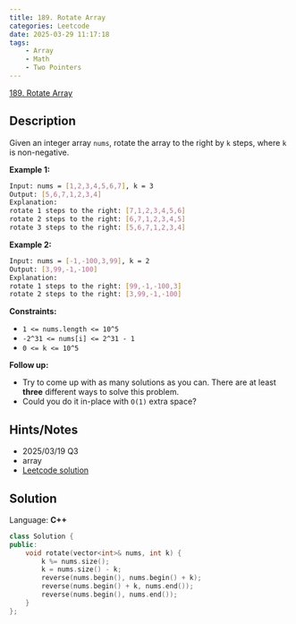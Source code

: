 ```yaml
---
title: 189. Rotate Array
categories: Leetcode
date: 2025-03-29 11:17:18
tags:
    - Array
    - Math
    - Two Pointers
---
```


[189. Rotate Array](https://leetcode.com/problems/rotate-array/description/?envType=company&envId=apple&favoriteSlug=apple-six-months)

## Description

Given an integer array `nums`, rotate the array to the right by `k` steps, where `k` is non-negative.

**Example 1:**

```bash
Input: nums = [1,2,3,4,5,6,7], k = 3
Output: [5,6,7,1,2,3,4]
Explanation:
rotate 1 steps to the right: [7,1,2,3,4,5,6]
rotate 2 steps to the right: [6,7,1,2,3,4,5]
rotate 3 steps to the right: [5,6,7,1,2,3,4]
```

**Example 2:**

```bash
Input: nums = [-1,-100,3,99], k = 2
Output: [3,99,-1,-100]
Explanation:
rotate 1 steps to the right: [99,-1,-100,3]
rotate 2 steps to the right: [3,99,-1,-100]
```

**Constraints:**

- `1 <= nums.length <= 10^5`
- `-2^31 <= nums[i] <= 2^31 - 1`
- `0 <= k <= 10^5`

**Follow up:**

- Try to come up with as many solutions as you can. There are at least **three**  different ways to solve this problem.
- Could you do it in-place with `O(1)` extra space?

## Hints/Notes

- 2025/03/19 Q3
- array
- [Leetcode solution](https://leetcode.com/problems/rotate-array/editorial/)

## Solution

Language: **C++**

```C++
class Solution {
public:
    void rotate(vector<int>& nums, int k) {
        k %= nums.size();
        k = nums.size() - k;
        reverse(nums.begin(), nums.begin() + k);
        reverse(nums.begin() + k, nums.end());
        reverse(nums.begin(), nums.end());
    }
};
```

